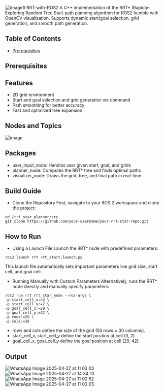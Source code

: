 ![image](https://github.com/user-attachments/assets/dd1e8db4-d568-4577-bc63-9c9f069e3aae)# RRT-with-ROS2
A C++ implementation of the RRT* (Rapidly-Exploring Random Tree Star) path planning algorithm for ROS2 humble with OpenCV visualization. Supports dynamic start/goal selection, grid generation, and smooth path generation.
## Table of Contents
- [Prerequisities](#prequisities)
## Prerequisites
## Features
- 2D grid environment 
- Start and goal selection and grid generation via command
- Path smoothing for better accuracy
- Fast and optimized tree expansion
## Nodes and Topics
![image](https://github.com/user-attachments/assets/25cb0ad3-c159-4ece-b668-166a497e51c0)
## Packages
- user_input_node: Handles user given start, goal, and grids
- planner_node: Computes the RRT* tree and finds optimal paths
- visualizer_node: Draws the grid, tree, and final path in real-time
## Build Guide 
- Clone the Repository
First, navigate to your ROS 2 workspace and clone the project:
```
cd /rrt_star_planner/src
git clone https://github.com/your-username/your-rrt-star-repo.git
```
## How to Run
- Using a Launch File
Launch the RRT* node with predefined parameters:
```
ros2 launch rrt rrt_start.launch.py
```
This launch file automatically sets important parameters like grid size, start cell, and goal cell.

- Running Manually with Custom Parameters
Alternatively, runs the RRT* node directly and manually specify parameters:
```
ros2 run rrt rrt_star_node --ros-args \
-p start_cell_x:=3 \
-p start_cell_y:=2 \
-p goal_cell_x:=29 \
-p goal_cell_y:=42 \
-p rows:=50 \
-p cols:=30
```
- rows and cols define the size of the grid (50 rows × 30 columns).
- start_cell_x, start_cell_y define the start position at cell (3, 2).
- goal_cell_x, goal_cell_y define the goal position at cell (29, 42).
## Output
![WhatsApp Image 2025-04-27 at 11 03 00](https://github.com/user-attachments/assets/13d3be5e-048d-4582-8596-845cf1e26f70)
![WhatsApp Image 2025-04-27 at 14 34 10](https://github.com/user-attachments/assets/172245a5-1337-4f9f-a279-117ddeeb3e93)
![WhatsApp Image 2025-04-27 at 11 02 52](https://github.com/user-attachments/assets/5aae5c39-e96b-4a98-a88d-a965bc86568a)
![WhatsApp Image 2025-04-27 at 11 03 05](https://github.com/user-attachments/assets/8c2b3494-39b3-46f0-9790-80d981b862d1)





